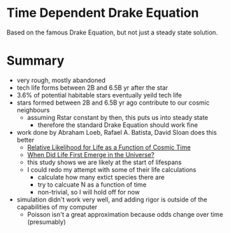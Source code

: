 # Time Dependent Drake Equation
Based on the famous Drake Equation, but not just a steady state solution.
 
# Summary
* very rough, mostly abandoned
* tech life forms between 2B and 6.5B yr after the star
* 3.6% of potential habitable stars eventually yeild tech life
* stars formed between 2B and 6.5B yr ago contribute to our cosmic neighbours
	* assuming Rstar constant by then, this puts us into steady state
		* therefore the standard Drake Equation should work fine
* work done by Abraham Loeb, Rafael A. Batista, David Sloan does this better
	* [Relative Likelihood for Life as a Function of Cosmic Time](https://arxiv.org/pdf/1606.08448.pdf)
	* [When Did Life First Emerge in the Universe?](https://www.scientificamerican.com/article/when-did-life-first-emerge-in-the-universe/)
	* this study shows we are likely at the start of lifespans
	* I could redo my attempt with some of their life calculations
		* calculate how many extict species there are
		* try to calcuate N as a function of time
		* non-trivial, so I will hold off for now
* simulation didn't work very well, and adding rigor is outside of the capabilities of my computer
	* Poisson isn't a great approximation because odds change over time (presumably)
